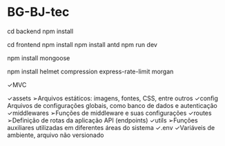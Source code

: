 # BG-BJ-tec

cd backend
npm install

cd frontend
npm install
npm install antd
npm run dev

npm install mongoose

npm install helmet compression express-rate-limit morgan

✓MVC

✓assets
➢Arquivos estáticos: imagens, fontes, CSS, entre outros
✓config
Arquivos de configurações globais, como banco de dados e autenticação
✓middlewares
➢Funções de middleware e suas configurações
✓routes
➢Definição de rotas da aplicação API (endpoints)
✓utils
➢Funções auxiliares utilizadas em diferentes áreas do sistema
✓.env
✓Variáveis de ambiente, arquivo não versionado